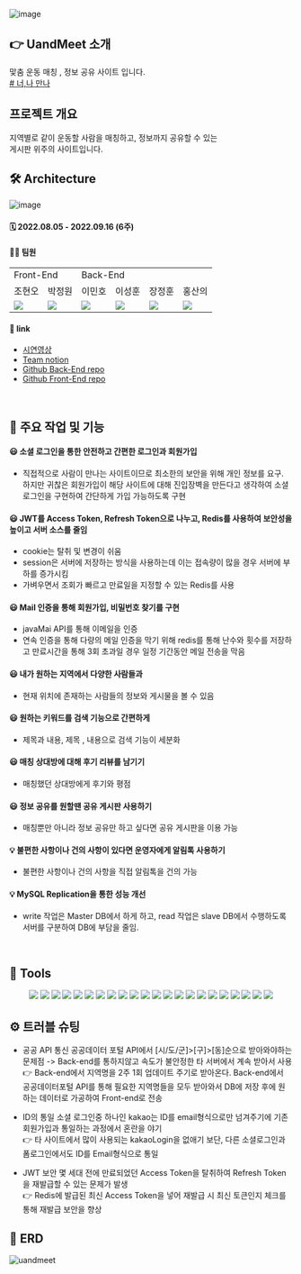 ![image](https://user-images.githubusercontent.com/58943830/190537888-a808062d-fe3a-41a1-bf2e-d407627c329f.png)
## 👉 UandMeet 소개
맟춤 운동 매칭 , 정보 공유 사이트 입니다.
<br>
[ # 너,나 만나 ](http:uandmeet.shop)
<br>
## 프로젝트 개요
지역별로 같이 운동할 사람을 매칭하고, 정보까지 공유할 수 있는
<br>
게시판 위주의 사이트입니다.

## 🛠 Architecture
![image](https://user-images.githubusercontent.com/56526225/190002286-d5fa17f1-a672-462f-b5da-fd9303cddee4.png)


#### 🗓 2022.08.05 - 2022.09.16 (6주)
#### 🙋‍♂️ 팀원

<table>
  <tr>
    <td colspan="2">Front-End</td>
    <td colspan="4">Back-End</td>
  </tr>
  <tr>
    <td>조현오</td>
    <td>박정원</td>
    <td>이민호</td>
    <td>이성훈</td>
    <td>장정훈</td>
    <td>홍산의</td>
  </tr>
  <tr>
    <td><img src="https://img.shields.io/badge/React-61DAFB?style=flat-square&logo=React&logoColor=white"/></td>
    <td><img src="https://img.shields.io/badge/React-61DAFB?style=flat-square&logo=React&logoColor=white"/></td>
    <td><img src="https://img.shields.io/badge/Springboot-6DB33F?style=flat-square&logo=Springboot&logoColor=white"/></td>
    <td><img src="https://img.shields.io/badge/Springboot-6DB33F?style=flat-square&logo=Springboot&logoColor=white"/></td>
    <td><img src="https://img.shields.io/badge/Springboot-6DB33F?style=flat-square&logo=Springboot&logoColor=white"/></td>
    <td><img src="https://img.shields.io/badge/Springboot-6DB33F?style=flat-square&logo=Springboot&logoColor=white"/></td>
  </tr>
</table>


#### 🔗 link

- [시연영상]()
- [Team notion](https://www.notion.so/4-2cfecbfb7da547f58028d85890da61e8)
- [Github Back-End repo](https://github.com/enkidur/uandmeet)
- [Github Front-End repo](https://github.com/letsjo/exercise-match)
<br>

## 🚀 주요 작업 및 기능
#### 😃 소셜 로그인을 통한 안전하고 간편한 로그인과 회원가입 
- 직접적으로 사람이 만나는 사이트이므로 최소한의 보안을 위해 개인 정보를 요구. 하지만 귀찮은 회원가입이 해당 사이트에 대해 진입장벽을 만든다고 생각하여 소셜 로그인을 구현하여 간단하게 가입 가능하도록 구현
#### 😃 JWT를 Access Token, Refresh Token으로 나누고, Redis를 사용하여 보안성을 높이고 서버 소스를 줄임
- cookie는 탈취 및 변경이 쉬움
- session은 서버에 저장하는 방식을 사용하는데 이는 접속량이 많을 경우 서버에 부하를 증가시킴
- 가벼우면서 조회가 빠르고 만료일을 지정할 수 있는 Redis를 사용
#### 😃 Mail 인증을 통해 회원가입, 비밀번호 찾기를 구현
- javaMai API를 통해 이메일을 인증
- 연속 인증을 통해 다량의 메일 인증을 막기 위해 redis를 통해 난수와 횟수를 저장하고 만료시간을 통해  3회 초과일 경우 일정 기간동안 메일 전송을 막음 
#### 😃 내가 원하는 지역에서 다양한 사람들과
- 현재 위치에 존재하는 사람들의 정보와 게시물을 볼 수 있음
#### 😃 원하는 키워드를 검색 기능으로 간편하게
- 제목과 내용, 제목 , 내용으로 검색 기능이 세분화
#### 😃 매칭 상대방에 대해 후기 리뷰를 남기기
- 매칭했던 상대방에게 후기와 평점
#### 😃 정보 공유를 원할땐 공유 게시판 사용하기
- 매칭뿐만 아니라 정보 공유만 하고 싶다면 공유 게시판을 이용 가능
#### 💡 불편한 사항이나 건의 사항이 있다면 운영자에게 알림톡 사용하기
- 불편한 사항이나 건의 사항을 직접 알림톡을 건의 가능
#### 💡 MySQL Replication을 통한 성능 개선
- write 작업은 Master DB에서 하게 하고, read 작업은 slave DB에서 수행하도록 서버를 구분하여  DB에 부담을 줄임. 

<br>

## 📌 Tools
<div align=center>
<img src="https://img.shields.io/badge/Spring Boot-6DB33F?style=for-the-badge&logo=Spring Boot&logoColor=white">
<img src="https://img.shields.io/badge/Spring Security-6DB33F?style=for-the-badge&logo=Spring Security&logoColor=white">
<img src="https://img.shields.io/badge/codedeploy-6DB33F?style=for-the-badge&logo=codedeploy&logoColor=white">
<img src="https://img.shields.io/badge/Java-007396?style=for-the-badge&logo=Java&logoColor=white">
<img src="https://img.shields.io/badge/JSON Web Tokens-000000?style=for-the-badge&logo=JSON Web Tokens&logoColor=white">
<img src="https://img.shields.io/badge/Gradle-02303A?style=for-the-badge&logo=Gradle&logoColor=white">
<img src="https://img.shields.io/badge/Redis-DC382D?style=for-the-badge&logo=Redis&logoColor=white">
<img src="https://img.shields.io/badge/IntelliJ IDEA-000000?style=for-the-badge&logo=IntelliJ IDEA&logoColor=white">
<img src="https://img.shields.io/badge/Sourcetree-0052CC?style=for-the-badge&logo=Sourcetree&logoColor=white">
<img src="https://img.shields.io/badge/Postman-FF6C37?style=for-the-badge&logo=Postman&logoColor=white">
<img src="https://img.shields.io/badge/Slack-4A154B7?style=for-the-badge&logo=Slack&logoColor=white">
<img src="https://img.shields.io/badge/Notion-000000?style=for-the-badge&logo=Notion&logoColor=white">
<img src="https://img.shields.io/badge/AmazonEC2-FF9900?style=for-the-badge&logo=AmazonEC2&logoColor=white">
<img src="https://img.shields.io/badge/Amazon S3-569A31?style=for-the-badge&logo=Amazon S3&logoColor=white">
<img src="https://img.shields.io/badge/MySQL-4479A1?style=for-the-badge&logo=MySQL&logoColor=white">
<img src="https://img.shields.io/badge/Ubuntu-E95420?style=for-the-badge&logo=Ubuntu&logoColor=white">
<img src="https://img.shields.io/badge/socket.io-010101?style=for-the-badge&logo=socket.io&logoColor=white">
<img src="https://img.shields.io/badge/Git-F05032?style=for-the-badge&logo=Git&logoColor=white">
<img src="https://img.shields.io/badge/github-181717?style=for-the-badge&logo=github&logoColor=white">
<img src="https://img.shields.io/badge/GitHub Actions-2088FF?style=for-the-badge&logo=GitHub Actions&logoColor=white">
<img src="https://img.shields.io/badge/kakao login-FFCD00?style=for-the-badge&logo=kakao&logoColor=black">
<img src="https://img.shields.io/badge/google login-4285F4?style=for-the-badge&logo=google&logoColor=white">
</div>

## ⚙ 트러블 슈팅
- 공공 API 통신
공공데이터 포털 API에서 [시/도/군]>[구]>[동]순으로 받아와야하는 문제점 -> Back-end를 통하지않고 속도가 불안정한 타 서버에서 계속 받아서 사용
<br>👉 Back-end에서 지역명을 2주 1회 업데이트 주기로 받아온다. Back-end에서 공공데이터포털 API를 통해 필요한 지역명들을 모두 받아와서 DB에 저장 후에 
원하는 데이터로 가공하여 Front-end로 전송

- ID의 통일
소셜 로그인중 하나인 kakao는 ID를 email형식으로만 넘겨주기에 기존 회원가입과 통일하는 과정에서 혼란을 야기
<br>👉 타 사이트에서 많이 사용되는 kakaoLogin을 없애기 보단, 다른 소셜로그인과 폼로그인에서도 ID를 Email형식으로 통일

- JWT 보안
몇 세대 전에 만료되었던 Access Token을 탈취하여 Refresh Token을 재발급할 수 있는 문제가 발생
<br>👉 Redis에 발급된 최신 Access Token을 넣어 재발급 시 최신 토큰인지 체크를 통해 재발급 보안을 향상


## 📃 ERD
![uandmeet](https://user-images.githubusercontent.com/56526225/190538893-2bf1ac1a-209b-426d-b864-0b85c9661a2b.png)
